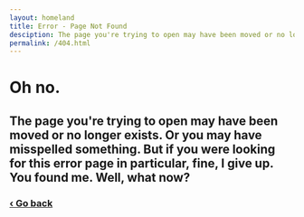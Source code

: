 ```yaml
---
layout: homeland
title: Error - Page Not Found
desciption: The page you're trying to open may have been moved or no longer exists.
permalink: /404.html
---
```


# Oh no.

## The page you're trying to open may have been moved or no longer exists. Or you may have misspelled something. But if you were looking for this error page in particular, fine, I give up. You found me. Well, what now?

### [&lsaquo; Go back](javascript:history.back())
